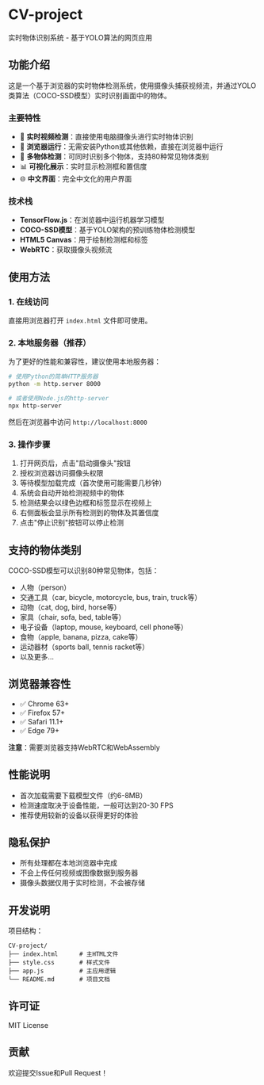 # CV-project

实时物体识别系统 - 基于YOLO算法的网页应用

## 功能介绍

这是一个基于浏览器的实时物体检测系统，使用摄像头捕获视频流，并通过YOLO类算法（COCO-SSD模型）实时识别画面中的物体。

### 主要特性

- 🎥 **实时视频检测**：直接使用电脑摄像头进行实时物体识别
- 🚀 **浏览器运行**：无需安装Python或其他依赖，直接在浏览器中运行
- 🎯 **多物体检测**：可同时识别多个物体，支持80种常见物体类别
- 📊 **可视化展示**：实时显示检测框和置信度
- 🌐 **中文界面**：完全中文化的用户界面

### 技术栈

- **TensorFlow.js**：在浏览器中运行机器学习模型
- **COCO-SSD模型**：基于YOLO架构的预训练物体检测模型
- **HTML5 Canvas**：用于绘制检测框和标签
- **WebRTC**：获取摄像头视频流

## 使用方法

### 1. 在线访问

直接用浏览器打开 `index.html` 文件即可使用。

### 2. 本地服务器（推荐）

为了更好的性能和兼容性，建议使用本地服务器：

```bash
# 使用Python的简单HTTP服务器
python -m http.server 8000

# 或者使用Node.js的http-server
npx http-server
```

然后在浏览器中访问 `http://localhost:8000`

### 3. 操作步骤

1. 打开网页后，点击"启动摄像头"按钮
2. 授权浏览器访问摄像头权限
3. 等待模型加载完成（首次使用可能需要几秒钟）
4. 系统会自动开始检测视频中的物体
5. 检测结果会以绿色边框和标签显示在视频上
6. 右侧面板会显示所有检测到的物体及其置信度
7. 点击"停止识别"按钮可以停止检测

## 支持的物体类别

COCO-SSD模型可以识别80种常见物体，包括：

- 人物（person）
- 交通工具（car, bicycle, motorcycle, bus, train, truck等）
- 动物（cat, dog, bird, horse等）
- 家具（chair, sofa, bed, table等）
- 电子设备（laptop, mouse, keyboard, cell phone等）
- 食物（apple, banana, pizza, cake等）
- 运动器材（sports ball, tennis racket等）
- 以及更多...

## 浏览器兼容性

- ✅ Chrome 63+
- ✅ Firefox 57+
- ✅ Safari 11.1+
- ✅ Edge 79+

**注意**：需要浏览器支持WebRTC和WebAssembly

## 性能说明

- 首次加载需要下载模型文件（约6-8MB）
- 检测速度取决于设备性能，一般可达到20-30 FPS
- 推荐使用较新的设备以获得更好的体验

## 隐私保护

- 所有处理都在本地浏览器中完成
- 不会上传任何视频或图像数据到服务器
- 摄像头数据仅用于实时检测，不会被存储

## 开发说明

项目结构：
```
CV-project/
├── index.html      # 主HTML文件
├── style.css       # 样式文件
├── app.js          # 主应用逻辑
└── README.md       # 项目文档
```

## 许可证

MIT License

## 贡献

欢迎提交Issue和Pull Request！